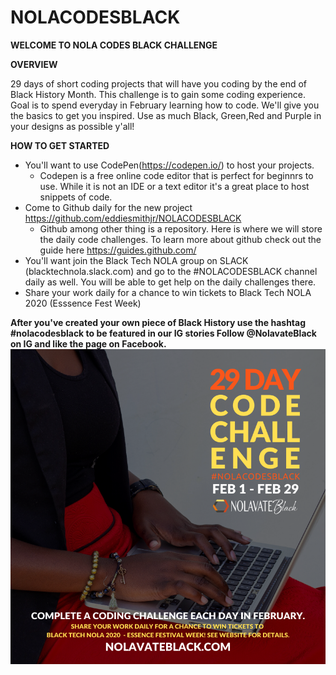 # NOLACODESBLACK
__WELCOME TO NOLA CODES BLACK CHALLENGE__

__OVERVIEW__

29 days of short coding projects that will have you coding by the end of Black History Month. This challenge is to gain some coding experience. Goal is to spend everyday in February learning how to code. We'll give you the basics to get you inspired. Use as much Black, Green,Red and Purple in your designs as possible y'all! 

__HOW TO GET STARTED__ 

* You'll want to use CodePen(https://codepen.io/) to host your projects. 
  * Codepen is a free online code editor that is perfect for beginnrs to use. While it is not an IDE or a text editor it's a great place to host snippets of code.  
* Come to Github daily for the new project https://github.com/eddiesmithjr/NOLACODESBLACK
  * Github among other thing is a repository. Here is where we will store the daily code challenges. To learn more about github check out the guide here https://guides.github.com/
* You'll want join the Black Tech NOLA group on SLACK (blacktechnola.slack.com) and go to the #NOLACODESBLACK channel daily as well. You will be able to get help on the daily challenges there.    
* Share your work daily for a chance to win tickets to Black Tech NOLA 2020 (Esssence Fest Week) 

__After you've created your own piece of Black History use the hashtag #nolacodesblack to be featured in our IG stories Follow @NolavateBlack on IG and like the page on Facebook.__
![Image of TECHREADY](https://github.com/GlamorousGeek/NOLACODESBLACK/blob/master/TECH%20READY%202020-3.png)

